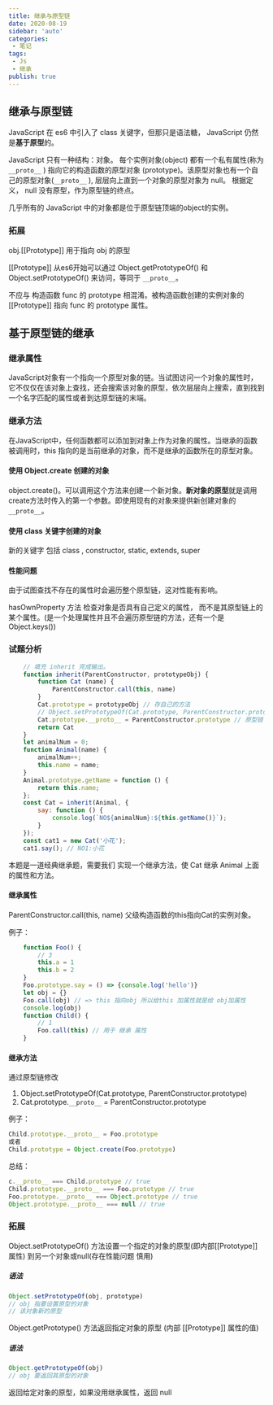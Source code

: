 ```yaml
---
title: 继承与原型链
date: 2020-08-19
sidebar: 'auto'
categories:
 - 笔记
tags:
 - Js
 - 继承
publish: true
---
```

## 继承与原型链

JavaScript 在 es6 中引入了 class 关键字，但那只是语法糖， JavaScript 仍然是**基于原型**的。

JavaScript 只有一种结构：对象。 每个实例对象(object) 都有一个私有属性(称为`__proto__` ) 指向它的构造函数的原型对象 (prototype)。该原型对象也有一个自己的原型对象(`__proto__` ), 层层向上直到一个对象的原型对象为 null。 根据定义， null 没有原型，作为原型链的终点。

几乎所有的 JavaScript 中的对象都是位于原型链顶端的object的实例。

### 拓展

obj.[[Prototype]] 用于指向 obj 的原型

[[Prototype]] 从es6开始可以通过 Object.getPrototypeOf() 和 Object.setPrototypeOf() 来访问，等同于 `__proto__`。

不应与 构造函数 func 的 prototype 相混淆。被构造函数创建的实例对象的[[Prototype]] 指向 func 的 prototype 属性。

## 基于原型链的继承

### 继承属性

JavaScript对象有一个指向一个原型对象的链。当试图访问一个对象的属性时，它不仅仅在该对象上查找，还会搜索该对象的原型，依次层层向上搜索，直到找到一个名字匹配的属性或者到达原型链的末端。

### 继承方法

在JavaScript中，任何函数都可以添加到对象上作为对象的属性。当继承的函数被调用时，this 指向的是当前继承的对象，而不是继承的函数所在的原型对象。



#### 使用 Object.create 创建的对象

object.create()。可以调用这个方法来创建一个新对象。**新对象的原型**就是调用create方法时传入的第一个参数。即使用现有的对象来提供新创建对象的`__proto__`。

#### 使用 class 关键字创建的对象

新的关键字 包括 class , constructor,  static,  extends,  super

#### 性能问题

由于试图查找不存在的属性时会遍历整个原型链，这对性能有影响。

hasOwnProperty 方法 检查对象是否具有自己定义的属性， 而不是其原型链上的某个属性。(是一个处理属性并且不会遍历原型链的方法，还有一个是 Object.keys())

### 试题分析

```js
	// 填充 inherit 完成输出。
    function inherit(ParentConstructor, prototypeObj) {
        function Cat (name) {
            ParentConstructor.call(this, name)
        }
        Cat.prototype = prototypeObj // 存自己的方法
        // Object.setPrototypeOf(Cat.prototype, ParentConstructor.prototype)
        Cat.prototype.__proto__ = ParentConstructor.prototype // 原型链
        return Cat
    }
    let animalNum = 0;
    function Animal(name) {
        animalNum++;
        this.name = name;
    }
    Animal.prototype.getName = function () {
        return this.name;
    };
    const Cat = inherit(Animal, {
        say: function () {
            console.log(`NO${animalNum}:${this.getName()}`);
        }
    });
    const cat1 = new Cat('小花');
    cat1.say(); // NO1:小花
```

本题是一道经典继承题，需要我们 实现一个继承方法，使 Cat 继承 Animal 上面的属性和方法。

#### 继承属性

ParentConstructor.call(this, name) 父级构造函数的this指向Cat的实例对象。

例子：

```js
	function Foo() {
        // 3
        this.a = 1
        this.b = 2
    }
    Foo.prototype.say = () => {console.log('hello')}
    let obj = {}
    Foo.call(obj) // => this 指向obj 所以给this 加属性就是给 obj加属性
    console.log(obj)
    function Child() {
        // 1
        Foo.call(this) // 用于 继承 属性
    }
```



#### 继承方法

通过原型链修改

1. Object.setPrototypeOf(Cat.prototype, ParentConstructor.prototype)
2. Cat.prototype.`__proto__` *=* ParentConstructor.prototype

例子：

```js
Child.prototype.__proto__ = Foo.prototype
或者
Child.prototype = Object.create(Foo.prototype)
```

总结：

```js
c.__proto__ === Child.prototype // true
Child.prototype.__proto__ === Foo.prototype // true
Foo.prototype.__proto__ === Object.prototype // true
Object.prototype.__proto__ === null // true
```

### 拓展

Object.setPrototypeOf() 方法设置一个指定的对象的原型(即内部[[Prototype]]属性) 到另一个对象或null(存在性能问题 慎用)

##### 语法

```js
Object.setPrototypeOf(obj, prototype)
// obj 指要设置原型的对象
// 该对象新的原型
```

Object.getPrototype() 方法返回指定对象的原型 (内部 [[Prototype]] 属性的值)

##### 语法

```js
Object.getPrototypeOf(obj)
// obj 要返回其原型的对象
```

返回给定对象的原型，如果没用继承属性，返回 null